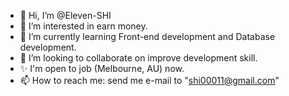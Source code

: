 - 👋 Hi, I’m @Eleven-SHI
- 👀 I’m interested in earn money.
- 🌱 I’m currently learning Front-end development and Database development.
- 💞️ I’m looking to collaborate on improve development skill.
- ✨ I'm open to job (Melbourne, AU) now.
- 📫 How to reach me: send me e-mail to "shi00011@gmail.com"

<!---
Eleven-SHI/Eleven-SHI is a ✨ special ✨ repository because its `README.md` (this file) appears on your GitHub profile.
You can click the Preview link to take a look at your changes.
--->
